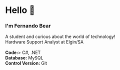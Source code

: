 <h1>Hello 👋</h1> 
<h3>I'm Fernando Bear</h3>
A student and curious about the world of technology!<br>
Hardware Support Analyst at <a href'www.elgin.com.br>Elgin/SA</a><br>
<br><b>Code:</b>> C#, .NET<br>
<b>Database:</b> MySQL<br>
<b>Control Version:</b> Git<br>
